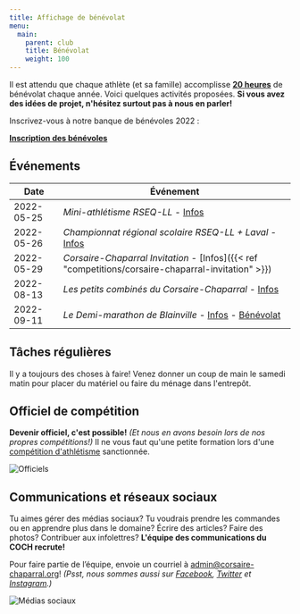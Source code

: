 ```yaml
---
title: Affichage de bénévolat
menu:
  main:
    parent: club
    title: Bénévolat
    weight: 100
---
```


Il est attendu que chaque athlète (et sa famille) accomplisse [**20 heures**](/inscription/#benevolat) de bénévolat chaque année. Voici quelques activités proposées. **Si vous avez des idées de projet, n'hésitez surtout pas à nous en parler!**

Inscrivez-vous à notre banque de bénévoles 2022&nbsp;:

<a class="btn btn-primary btn--block -lg" href="https://docs.google.com/forms/d/e/1FAIpQLSet8H3-W4nDKtIq_ve5W47yl4Cqyhhz1zH2hhymB0uHWEB0FA/viewform">**Inscription des bénévoles** <span class="icon icon-pencil"></a>

## Événements

<!--
{{< note >}}
_Il n’y a pas d’événements de bénévolat à venir pour l’instant._
{{< /note >}}
-->
| Date         | Événement                                                                                                                                              |
| ------------ |--------------------------------------------------------------------------------------------------------------------------------------------------------|
| 2022-05-25   | _Mini-athlétisme RSEQ-LL_ - [Infos](https://ll.rseq.ca/athletisme-primaire/)                                                                           |
| 2022-05-26   | _Championnat régional scolaire RSEQ-LL + Laval_ - [Infos](https://ll.rseq.ca/athletisme/)                                                              |
| 2022-05-29   | _Corsaire-Chaparral Invitation_ - [Infos]({{< ref "competitions/corsaire-chaparral-invitation" >}})                                                    |
| 2022-08-13   | _Les petits combinés du Corsaire-Chaparral_ - [Infos](/competitions/petits-combines-corsaire-chaparral/)                                               |
| 2022-09-11   | _Le Demi-marathon de Blainville_ - [Infos](https://www.demimarathondeblainville.com) - [Bénévolat](https://www.demimarathondeblainville.com/benevoles) |


## Tâches régulières

Il y a toujours des choses à faire! Venez donner un coup de main le samedi matin pour placer du matériel ou faire du ménage dans l'entrepôt.

## Officiel de compétition

**Devenir officiel, c'est possible!** _(Et nous en avons besoin lors de nos propres compétitions!)_ Il ne vous faut qu'une petite formation lors d'une [compétition d'athlétisme](athletisme-quebec.ca/calendrier-et-resultats.php) sanctionnée.

![Officiels](/img/officiels.jpg)

## Communications et réseaux sociaux

Tu aimes gérer des médias sociaux? Tu voudrais prendre les commandes ou en apprendre plus dans le domaine? Écrire des articles? Faire des photos? Contribuer aux infolettres? **L'équipe des communications du COCH recrute!**

Pour faire partie de l’équipe, envoie un courriel à [admin@corsaire-chaparral.org](mailto:admin@corsaire-chaparral.org)! _(Psst, nous sommes aussi sur [Facebook](https://www.facebook.com/CorsaireChaparral/), [Twitter](https://twitter.com/CorsaireC) et [Instagram](https://www.instagram.com/corsairechaparral/).)_

![Médias sociaux](/img/medias-sociaux.jpg)

